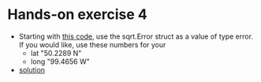 # Hands-on exercise 4

* Starting with [this code](https://play.golang.org/p/wlEM1tgfQD), use the sqrt.Error struct as a value of type error. If you would like, use these numbers for your
  * lat "50.2289 N"
  * long "99.4656 W"
* [solution](https://play.golang.org/p/nsRxbDfkCh)
